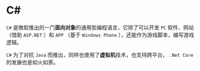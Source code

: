 # C#

`C#` 是微软推出的一门**面向对象**的通用型编程语言，它除了可以开发 `PC` 软件、网站（借助 `ASP.NET` ）和 `APP` （基于 `Windows Phone` ），还能作为游戏脚本，编写游戏逻辑。

`C#` 为了对抗 `Java` 而推出，同样也使用了**虚拟机**技术，也支持跨平台， `.Net Core` 的发展也是如火如荼。
